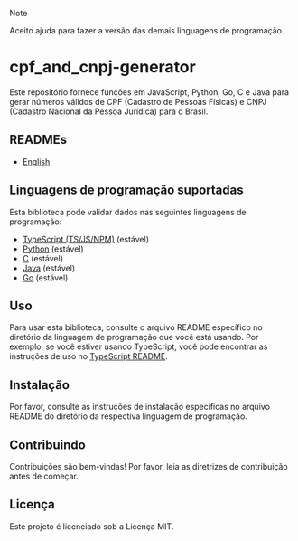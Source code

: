 > [!NOTE]
> Aceito ajuda para fazer a versão das demais linguagens de programação.

# cpf_and_cnpj-generator

Este repositório fornece funções em JavaScript, Python, Go, C e Java para gerar números válidos de CPF (Cadastro de Pessoas Físicas) e CNPJ (Cadastro Nacional da Pessoa Jurídica) para o Brasil.

## READMEs

- [English](README_EN.md)

## Linguagens de programação suportadas

Esta biblioteca pode validar dados nas seguintes linguagens de programação:

- [TypeScript (TS/JS/NPM)](https://github.com/gabriel-logan/Gerador-CPF-e-CNPJ-valido/tree/main/packages/typescript/README.md) (estável)
- [Python](https://github.com/gabriel-logan/Gerador-CPF-e-CNPJ-valido/tree/main/packages/python/README.md) (estável)
- [C](https://github.com/gabriel-logan/Gerador-CPF-e-CNPJ-valido/blob/main/packages/c/README.md) (estável)
- [Java](https://github.com/gabriel-logan/Gerador-CPF-e-CNPJ-valido/blob/main/packages/java/README.md) (estável)
- [Go](https://github.com/gabriel-logan/Gerador-CPF-e-CNPJ-valido/blob/main/packages/go/README.md) (estável)

## Uso

Para usar esta biblioteca, consulte o arquivo README específico no diretório da linguagem de programação que você está usando.
Por exemplo, se você estiver usando TypeScript, você pode encontrar as instruções de uso no [TypeScript README](https://github.com/gabriel-logan/Gerador-CPF-e-CNPJ-valido/tree/main/packages/typescript/README.md).

## Instalação

Por favor, consulte as instruções de instalação específicas no arquivo README do diretório da respectiva linguagem de programação.

## Contribuindo

Contribuições são bem-vindas! Por favor, leia as diretrizes de contribuição antes de começar.

## Licença

Este projeto é licenciado sob a Licença MIT.
